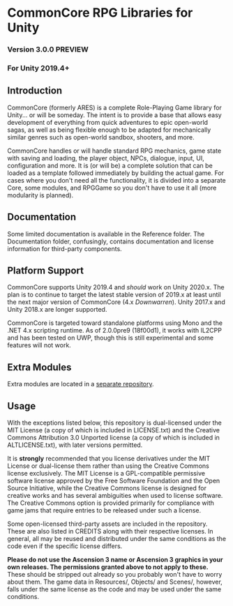 # CommonCore RPG Libraries for Unity
### Version 3.0.0 PREVIEW
### For Unity 2019.4+

## Introduction

CommonCore (formerly ARES) is a complete Role-Playing Game library for Unity... or will be someday. The intent is to provide a base that allows easy development of everything from quick adventures to epic open-world sagas, as well as being flexible enough to be adapted for mechanically similar genres such as open-world sandbox, shooters, and more.

CommonCore handles or will handle standard RPG mechanics, game state with saving and loading, the player object, NPCs, dialogue, input, UI, configuration and more. It is (or will be) a complete solution that can be loaded as a template followed immediately by building the actual game. For cases where you don't need all the functionality, it is divided into a separate Core, some modules, and RPGGame so you don't have to use it all (more modularity is planned).

## Documentation

Some limited documentation is available in the Reference folder. The Documentation folder, confusingly, contains documentation and license information for third-party components.

## Platform Support

CommonCore supports Unity 2019.4 and _should_ work on Unity 2020.x. The plan is to continue to target the latest stable version of 2019.x at least until the next major version of CommonCore (4.x _Downwarren_). Unity 2017.x and Unity 2018.x are longer supported.

CommonCore is targeted toward standalone platforms using Mono and the .NET 4.x scripting runtime. As of 2.0.0pre9 (18f00d1), it works with IL2CPP and has been tested on UWP, though this is still experimental and some features will not work.

## Extra Modules

Extra modules are located in a [separate repository](https://github.com/XCVG/commoncore-modules).

## Usage

With the exceptions listed below, this repository is dual-licensed under the MIT License (a copy of which is included in LICENSE.txt) and the Creative Commons Attribution 3.0 Unported license (a copy of which is included in ALTLICENSE.txt), with later versions permitted.

It is **strongly** recommended that you license derivatives under the MIT License or dual-license them rather than using the Creative Commons license exclusively. The MIT License is a GPL-compatible permissive software license approved by the Free Software Foundation and the Open Source Initiative, while the Creative Commons license is designed for creative works and has several ambiguities when used to license software. The Creative Commons option is provided primarily for compliance with game jams that require entries to be released under such a license.

Some open-licensed third-party assets are included in the repository. These are also listed in CREDITS along with their respective licenses. In general, all may be reused and distributed under the same conditions as the code even if the specific license differs.

**Please do not use the Ascension 3 name or Ascension 3 graphics in your own releases. The permissions granted above to not apply to these.** These should be stripped out already so you probably won't have to worry about them. The game data in Resources/, Objects/ and Scenes/, however, falls under the same license as the code and may be used under the same conditions.


